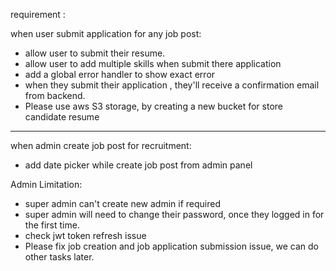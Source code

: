 requirement :

when user submit application for any job post:

- allow user to submit their resume.
- allow user to add multiple skills when submit there application
- add a global error handler to show exact error
- when they submit their application , they'll receive a confirmation email from backend.
- Please use aws S3 storage, by creating a new bucket for store candidate resume

---

when admin create job post for recruitment:

- add date picker while create job post from admin panel

Admin Limitation:

- super admin can't create new admin if required
- super admin will need to change their password, once they logged in for the first time.
- check jwt token refresh issue
- Please fix job creation and job application submission issue, we can do other tasks later.
